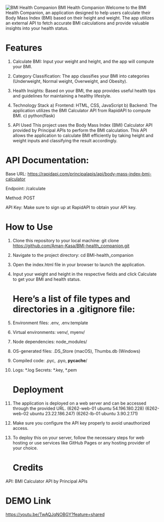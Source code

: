 ![BMI Health Companion](https://th.bing.com/th/id/R.1889d0320aa1b0d11adbfebde1cac649?rik=qziqfqARWRUzyg&pid=ImgRaw&r=0)
BMI Health Companion
Welcome to the BMI Health Companion, an application designed to help users calculate their Body Mass Index (BMI) based on their height and weight. The app utilizes an external API to fetch accurate BMI calculations and provide valuable insights into your health status.

  # Features
1) Calculate BMI: Input your weight and height, and the app will compute your BMI.

2) Category Classification: The app classifies your BMI into categories (Underweight, Normal weight, Overweight, and Obesity).

3) Health Insights: Based on your BMI, the app provides useful health tips and guidelines for maintaining a healthy lifestyle.

4) Technology Stack
   a) Frontend: HTML, CSS, JavaScript
   b) Backend: The application utilizes the BMI Calculator API from RapidAPI to compute BMI.
   c) python(flask)

5) API Used
This project uses the Body Mass Index (BMI) Calculator API provided by Principal APIs to perform the BMI calculation. This API allows the application to calculate BMI efficiently by taking height and weight inputs and classifying the result accordingly.

 # API Documentation:
Base URL: https://rapidapi.com/principalapis/api/body-mass-index-bmi-calculator

Endpoint: /calculate

Method: POST

API Key: Make sure to sign up at RapidAPI to obtain your API key.

  # How to Use
1) Clone this repository to your local machine:
   git clone https://github.com/Aman-Kasa/BMI-health_companion.git

2) Navigate to the project directory:
    cd BMI-health_companion

3) Open the index.html file in your browser to launch the application.

4) Input your weight and height in the respective fields and click Calculate to get your BMI and health status.

   
   # Here’s a list of file types and directories in a .gitignore file:

1) Environment files: .env, .env.template

2) Virtual environments: venv/, myenv/

3) Node dependencies: node_modules/

4) OS-generated files: .DS_Store (macOS), Thumbs.db (Windows)

5) Compiled code: .pyc, .pyo, __pycache__/

6) Logs: *.log
    Secrets: *.key, *.pem
   

   # Deployment

1) The application is deployed on a web server and can be accessed through the provided URL.
        (6262-web-01 ubuntu	54.196.180.228) (6262-web-02 ubuntu	23.22.186.247)  (6262-lb-01	ubuntu 3.90.2.171)

2) Make sure you configure the API key properly to avoid unauthorized access.

3) To deploy this on your server, follow the necessary steps for web hosting or use services like GitHub Pages or any hosting provider of your choice.



   # Credits
API: BMI Calculator API by Principal APIs

   # DEMO Link
https://youtu.be/TwAQJqNOBGY?feature=shared






